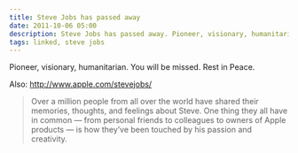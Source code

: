 ```yaml
---
title: Steve Jobs has passed away
date: 2011-10-06 05:00
description: Steve Jobs has passed away. Pioneer, visionary, humanitarian. You will be missed. Rest in Peace.
tags: linked, steve jobs
---
```


Pioneer, visionary, humanitarian. You will be missed. Rest in Peace.

Also: http://www.apple.com/stevejobs/

> Over a million people from all over the world have shared their memories, thoughts, and feelings about Steve. One thing they all have in common — from personal friends to colleagues to owners of Apple products — is how they’ve been touched by his passion and creativity. 
